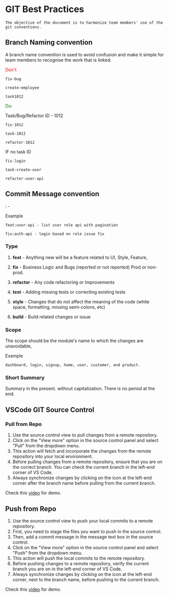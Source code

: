 # GIT Best Practices

    The objective of the document is to harmonize team members' use of the git conventions.

## Branch Naming convention

A branch name convention is used to avoid confusion and make it simple for team members to recognise the work that is linked.

<span style="color:red">Don't</span>

```
fix-bug

create-employee

task1012
```

<span style="color:green">Do:</span>

Task/Bug/Refactor ID - 1012

```
fix-1012

task-1012

refactor-1012

```

IF no task ID

```
fix-login

task-create-user

refactor-user-api

```

## Commit Message convention

<type>:<scope> - <short summary>

Example

```
feat:user-api - list user role api with pagination

fix:auth-api - login based on role issue fix

```

### Type

1. **feat** - Anything new will be a feature related to UI, Style, Feature,

2. **fix** - Business Logic and Bugs (reported or not reported) Prod or non-prod.

3. **refactor** - Any code refactoring or Improvements

4. **test** - Adding missing tests or correcting existing tests

5. **style** - Changes that do not affect the meaning of the code (white space, formatting, missing semi-colons, etc)

6. **build** - Build related changes or issue

### Scope

The scope should be the module's name to which the changes are unavoidable,

Example

```
dashboard, login, signup, home, user, customer, and product.
```

### Short Summary

Summary in the present. without capitalization. There is no period at the end.

## VSCode GIT Source Control

### Pull from Repo

1. Use the source control view to pull changes from a remote repository.
2. Click on the "View more" option in the source control panel and select "Pull" from the dropdown menu.
3. This action will fetch and incorporate the changes from the remote repository into your local environment.
4. Before pulling changes from a remote repository, ensure that you are on the correct branch. You can check the current branch in the left-end corner of VS Code.
5. Always synchronize changes by clicking on the icon at the left-end corner after the branch name before pulling from the current branch.

Check this [video](./assets/videos/Git%20pull%20-%20Demo%20using%20VS%20Code.mp4) for demo.

## Push from Repo

1. Use the source control view to push your local commits to a remote repository.
2. First, you need to stage the files you want to push in the source control.
3. Then, add a commit message in the message text box in the source control.
4. Click on the "View more" option in the source control panel and select "Push" from the dropdown menu.
5. This action will push the local commits to the remote repository.
6. Before pushing changes to a remote repository, verify the current branch you are on in the left-end corner of VS Code.
7. Always synchronize changes by clicking on the icon at the left-end corner, next to the branch name, before pushing to the current branch.

Check this [video](./assets/videos/Git%20Push%20-%20Demo%20using%20VS%20Code.mp4) for demo.
